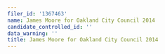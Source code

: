 ```yaml
---
filer_id: '1367463'
name: James Moore for Oakland City Council 2014
candidate_controlled_id: ''
data_warning: ''
title: James Moore for Oakland City Council 2014
---
```

